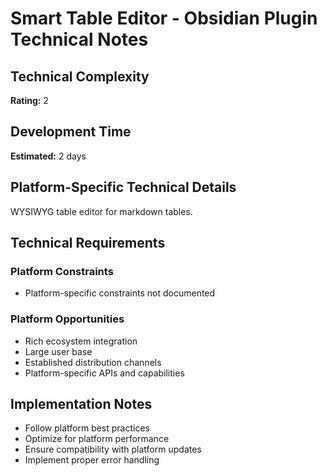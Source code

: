 # Smart Table Editor - Obsidian Plugin Technical Notes

## Technical Complexity
**Rating:** 2

## Development Time
**Estimated:** 2 days

## Platform-Specific Technical Details
WYSIWYG table editor for markdown tables.

## Technical Requirements

### Platform Constraints
- Platform-specific constraints not documented

### Platform Opportunities
- Rich ecosystem integration
- Large user base
- Established distribution channels
- Platform-specific APIs and capabilities

## Implementation Notes
- Follow platform best practices
- Optimize for platform performance
- Ensure compatibility with platform updates
- Implement proper error handling
